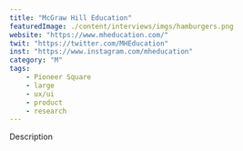 ```yaml
---
title: "McGraw Hill Education"
featuredImage: ./content/interviews/imgs/hamburgers.png
website: "https://www.mheducation.com/"
twit: "https://twitter.com/MHEducation"
inst: "https://www.instagram.com/mheducation"
category: "M"
tags:
    - Pioneer Square
    - large
    - ux/ui
    - product
    - research
---
```


Description
